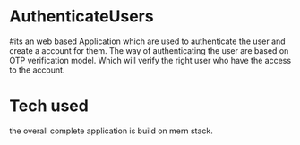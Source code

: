 # AuthenticateUsers
#its an web based Application which are used to authenticate the user and create a account for them.
The way of authenticating the user are based on OTP verification model.
Which will verify the right user who have the access to the account.


# Tech used 
the overall complete application is build on mern stack.
